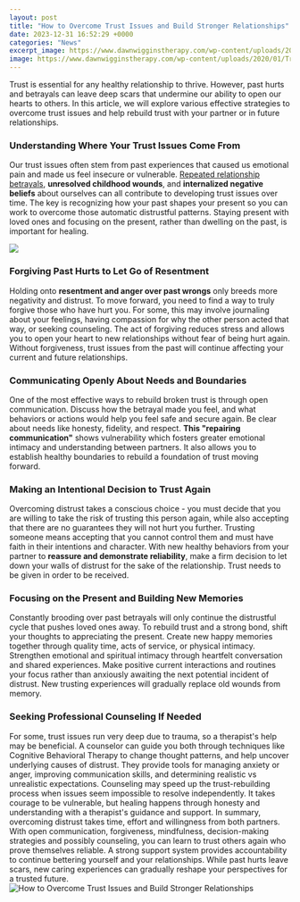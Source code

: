 ```yaml
---
layout: post
title: "How to Overcome Trust Issues and Build Stronger Relationships"
date: 2023-12-31 16:52:29 +0000
categories: "News"
excerpt_image: https://www.dawnwigginstherapy.com/wp-content/uploads/2020/01/Trust-Issues--1024x640.jpg
image: https://www.dawnwigginstherapy.com/wp-content/uploads/2020/01/Trust-Issues--1024x640.jpg
---
```


Trust is essential for any healthy relationship to thrive. However, past hurts and betrayals can leave deep scars that undermine our ability to open our hearts to others. In this article, we will explore various effective strategies to overcome trust issues and help rebuild trust with your partner or in future relationships.
### Understanding Where Your Trust Issues Come From  
Our trust issues often stem from past experiences that caused us emotional pain and made us feel insecure or vulnerable. [Repeated relationship betrayals](https://fistore.mysenprints.com/collection/abdi), **unresolved childhood wounds**, and **internalized negative beliefs** about ourselves can all contribute to developing trust issues over time. The key is recognizing how your past shapes your present so you can work to overcome those automatic distrustful patterns. Staying present with loved ones and focusing on the present, rather than dwelling on the past, is important for healing.

![](https://www.johntoussaint.com.au/wp-content/uploads/2018/01/overcoming-trust-issues-in-relationships-1024x600.png)
### Forgiving Past Hurts to Let Go of Resentment
Holding onto **resentment and anger over past wrongs** only breeds more negativity and distrust. To move forward, you need to find a way to truly forgive those who have hurt you. For some, this may involve journaling about your feelings, having compassion for why the other person acted that way, or seeking counseling. The act of forgiving reduces stress and allows you to open your heart to new relationships without fear of being hurt again. Without forgiveness, trust issues from the past will continue affecting your current and future relationships.
### Communicating Openly About Needs and Boundaries  
One of the most effective ways to rebuild broken trust is through open communication. Discuss how the betrayal made you feel, and what behaviors or actions would help you feel safe and secure again. Be clear about needs like honesty, fidelity, and respect. **This "repairing communication"** shows vulnerability which fosters greater emotional intimacy and understanding between partners. It also allows you to establish healthy boundaries to rebuild a foundation of trust moving forward.
### Making an Intentional Decision to Trust Again
Overcoming distrust takes a conscious choice - you must decide that you are willing to take the risk of trusting this person again, while also accepting that there are no guarantees they will not hurt you further. Trusting someone means accepting that you cannot control them and must have faith in their intentions and character. With new healthy behaviors from your partner to **reassure and demonstrate reliability**, make a firm decision to let down your walls of distrust for the sake of the relationship. Trust needs to be given in order to be received.
### Focusing on the Present and Building New Memories 
Constantly brooding over past betrayals will only continue the distrustful cycle that pushes loved ones away. To rebuild trust and a strong bond, shift your thoughts to appreciating the present. Create new happy memories together through quality time, acts of service, or physical intimacy. Strengthen emotional and spiritual intimacy through heartfelt conversation and shared experiences. Make positive current interactions and routines your focus rather than anxiously awaiting the next potential incident of distrust. New trusting experiences will gradually replace old wounds from memory.
### Seeking Professional Counseling If Needed  
For some, trust issues run very deep due to trauma, so a therapist's help may be beneficial. A counselor can guide you both through techniques like Cognitive Behavioral Therapy to change thought patterns, and help uncover underlying causes of distrust. They provide tools for managing anxiety or anger, improving communication skills, and determining realistic vs unrealistic expectations. Counseling may speed up the trust-rebuilding process when issues seem impossible to resolve independently. It takes courage to be vulnerable, but healing happens through honesty and understanding with a therapist's guidance and support.
In summary, overcoming distrust takes time, effort and willingness from both partners. With open communication, forgiveness, mindfulness, decision-making strategies and possibly counseling, you can learn to trust others again who prove themselves reliable. A strong support system provides accountability to continue bettering yourself and your relationships. While past hurts leave scars, new caring experiences can gradually reshape your perspectives for a trusted future.
![How to Overcome Trust Issues and Build Stronger Relationships](https://www.dawnwigginstherapy.com/wp-content/uploads/2020/01/Trust-Issues--1024x640.jpg)